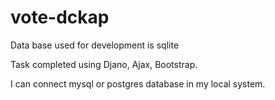 # vote-dckap

Data base used for development is sqlite

Task completed using Djano, Ajax, Bootstrap.

I can connect mysql or postgres database in my local system.
